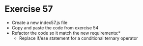 # Exercise 57

- Create a new index57.js file
- Copy and paste the code from exercise 54
- Refactor the code so it match the new requirements:\*
  - Replace if/ese statement for a conditional ternary operator
